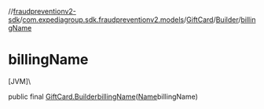 //[fraudpreventionv2-sdk](../../../../index.md)/[com.expediagroup.sdk.fraudpreventionv2.models](../../index.md)/[GiftCard](../index.md)/[Builder](index.md)/[billingName](billing-name.md)

# billingName

[JVM]\

public final [GiftCard.Builder](index.md)[billingName](billing-name.md)([Name](../../-name/index.md)billingName)
